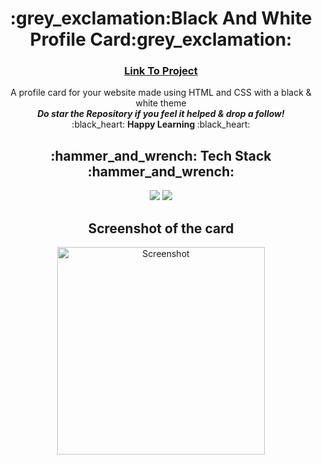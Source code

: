<div align="center">
<h1> :grey_exclamation:Black And White Profile Card:grey_exclamation:	 </h1>
<h3> <a href="https://bhaumikmaan.github.io/Black-White-Profile-Card/">Link To Project</a> </h3>
<p> A profile card for your website made using HTML and CSS with a black & white theme <br>
<b><i>Do star the Repository if you feel it helped & drop a follow!</b></i><br>
:black_heart: <b> Happy Learning </b> :black_heart:
<br></p>
<h2> :hammer_and_wrench:	Tech Stack :hammer_and_wrench:	</h2>
<img src="https://img.shields.io/badge/CSS3-1572B6?style=for-the-badge&logo=css3&logoColor=white" />
<img src="https://img.shields.io/badge/HTML5-E34F26?style=for-the-badge&logo=html5&logoColor=white" />
<h2> Screenshot of the card</h2>

<img width="332" alt="Screenshot" src="https://user-images.githubusercontent.com/82998871/154835818-ec883dff-dfc9-403f-8863-c01271e4a6e4.png">
</div>
